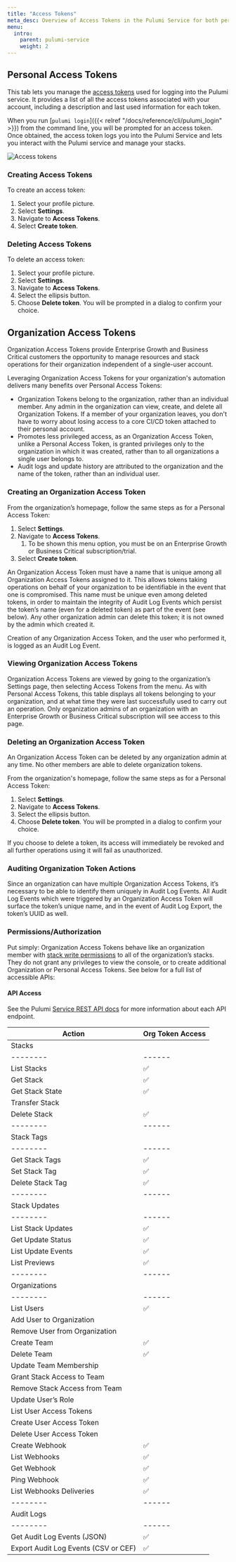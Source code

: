 ```yaml
---
title: "Access Tokens"
meta_desc: Overview of Access Tokens in the Pulumi Service for both personal accounts and organizations.
menu:
  intro:
    parent: pulumi-service
    weight: 2
---
```

## Personal Access Tokens

This tab lets you manage the [access tokens](https://en.wikipedia.org/wiki/Access_token) used for logging into the Pulumi service. It provides a list of all the access tokens associated with your account, including a description and last used information for each token.

When you run [`pulumi login`]({{< relref "/docs/reference/cli/pulumi_login" >}}) from the command line, you will be prompted for an access token. Once obtained, the access token logs you into the Pulumi Service and lets you interact with the Pulumi service and manage your stacks.

![Access tokens](/images/docs/reference/service/access-tokens.png)

### Creating Access Tokens

To create an access token:

1. Select your profile picture.
1. Select **Settings**.
1. Navigate to **Access Tokens**.
1. Select **Create token**.

### Deleting Access Tokens

To delete an access token:

1. Select your profile picture.
1. Select **Settings**.
1. Navigate to **Access Tokens**.
1. Select the ellipsis button.
1. Choose **Delete token**. You will be prompted in a dialog to confirm your choice.

## Organization Access Tokens

Organization Access Tokens provide Enterprise Growth and Business Critical customers the opportunity to manage resources and stack operations for their organization independent of a single-user account.

Leveraging Organization Access Tokens for your organization's automation delivers many benefits over Personal Access Tokens:

* Organization Tokens belong to the organization, rather than an individual member. Any admin in the organization can view, create, and delete all Organization Tokens. If a member of your organization leaves, you don't have to worry about losing access to a core CI/CD token attached to their personal account.
* Promotes less privileged access, as an Organization Access Token, unlike a Personal Access Token, is granted privileges only to the organization in which it was created, rather than to all organizations a single user belongs to.
* Audit logs and update history are attributed to the organization and the name of the token, rather than an individual user.

### Creating an Organization Access Token

From the organization’s homepage, follow the same steps as for a Personal Access Token:

1. Select **Settings**.
1. Navigate to **Access Tokens**.
    1. To be shown this menu option, you must be on an Enterprise Growth or Business Critical subscription/trial.
1. Select **Create token**.

An Organization Access Token must have a name that is unique among all Organization Access Tokens assigned to it. This allows tokens taking operations on behalf of your organization to be identifiable in the event that one is compromised. This name must be unique even among deleted tokens, in order to maintain the integrity of Audit Log Events which persist the token’s name (even for a deleted token) as part of the event (see below). Any other organization admin can delete this token; it is not owned by the admin which created it.

Creation of any Organization Access Token, and the user who performed it, is logged as an Audit Log Event.

### Viewing Organization Access Tokens

Organization Access Tokens are viewed by going to the organization’s Settings page, then selecting Access Tokens from the menu. As with Personal Access Tokens, this table displays all tokens belonging to your organization, and at what time they were last successfully used to carry out an operation. Only organization admins of an organization with an Enterprise Growth or Business Critical subscription will see access to this page.

### Deleting an Organization Access Token

An Organization Access Token can be deleted by any organization admin at any time. No other members are able to delete organization tokens.

From the organization's homepage, follow the same steps as for a Personal Access Token:

1. Select **Settings**.
1. Navigate to **Access Tokens**.
1. Select the ellipsis button.
1. Choose **Delete token**. You will be prompted in a dialog to confirm your choice.

If you choose to delete a token, its access will immediately be revoked and all further operations using it will fail as unauthorized.

### Auditing Organization Token Actions

Since an organization can have multiple Organization Access Tokens, it’s necessary to be able to identify them uniquely in Audit Log Events. All Audit Log Events which were triggered by an Organization Access Token will surface the token’s unique name, and in the event of Audit Log Export, the token’s UUID as well.

### Permissions/Authorization

Put simply: Organization Access Tokens behave like an organization member with [stack write permissions](https://www.pulumi.com/docs/intro/pulumi-service/projects-and-stacks/#stack-permissions) to all of the organization’s stacks. They do not grant any privileges to view the console, or to create additional Organization or Personal Access Tokens. See below for a full list of accessible APIs:

#### API Access

See the Pulumi [Service REST API docs](https://www.pulumi.com/docs/reference/service-rest-api/) for more information about each API endpoint.

| Action | Org Token Access |
|--------|------|
| Stacks |
|--------|------|
| List Stacks | ✅ |
| Get Stack | ✅ |
| Get Stack State | ✅ |
| Transfer Stack |  |
| Delete Stack | ✅ |
|--------|------|
| Stack Tags |
|--------|------|
| Get Stack Tags | ✅ |
| Set Stack Tag | ✅ |
| Delete Stack Tag | ✅ |
|--------|------|
| Stack Updates |
|--------|------|
| List Stack Updates | ✅ |
| Get Update Status | ✅ |
| List Update Events | ✅ |
| List Previews | ✅ |
|--------|------|
| Organizations |
|--------|------|
| List Users | ✅ |
| Add User to Organization |  |
| Remove User from Organization |  |
| Create Team | ✅ |
| Delete Team | ✅ |
| Update Team Membership |  |
| Grant Stack Access to Team |  |
| Remove Stack Access from Team |  |
| Update User’s Role |  |
| List User Access Tokens |  |
| Create User Access Token |  |
| Delete User Access Token |  |
| Create Webhook | ✅ |
| List Webhooks | ✅ |
| Get Webhook | ✅ |
| Ping Webhook | ✅ |
| List Webhooks Deliveries | ✅ |
|--------|------|
| Audit Logs |
|--------|------|
| Get Audit Log Events (JSON) | ✅ |
| Export Audit Log Events (CSV or CEF) | ✅ |
